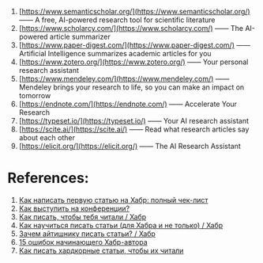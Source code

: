 
1. [https://www.semanticscholar.org/](https://www.semanticscholar.org/) —— A free, AI-powered research tool for scientific literature
2. [](https://www.scholarcy.com/?ref=Welcome.AI)[https://www.scholarcy.com/](https://www.scholarcy.com/) —— The AI-powered article summarizer
3. [https://www.paper-digest.com/](https://www.paper-digest.com/) —— Artificial Intelligence summarizes academic articles for you
4. [https://www.zotero.org/](https://www.zotero.org/) —— Your personal research assistant
5. [https://www.mendeley.com/](https://www.mendeley.com/) —— Mendeley brings your research to life, so you can make an impact on tomorrow
6. [https://endnote.com/](https://endnote.com/) —— Accelerate Your Research
7. [https://typeset.io/](https://typeset.io/) —— Your AI research assistant
8. [https://scite.ai/](https://scite.ai/) —— Read what research articles say about each other
9. [https://elicit.org/](https://elicit.org/) —— The AI Research Assistant

# References:

1. [Как написать первую статью на Хабр: полный чек-лист](https://habr.com/ru/companies/habr/articles/736940/)
2. [Как выступить на конференции?](https://mobile.twitter.com/M0rtyMerr/status/1536664659427737600)
3. [Как писать, чтобы тебя читали / Хабр](https://habr.com/ru/company/habr/blog/596015/)
4. [Как научиться писать статьи (для Хабра и не только) / Хабр](https://habr.com/ru/company/ruvds/blog/595095/)
5. [Зачем айтишнику писать статьи? / Хабр](https://habr.com/ru/company/habr/blog/649293/)
6. [15 ошибок начинающего Хабр-автора](https://habr.com/ru/articles/705304/)
7. [Как писать хардкорные статьи, чтобы их читали](https://habr.com/ru/companies/habr/articles/754004/)